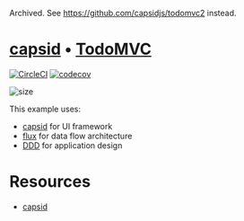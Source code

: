 Archived. See https://github.com/capsidjs/todomvc2 instead.

# [capsid][] • [TodoMVC](http://todomvc.com/)

[![CircleCI](https://circleci.com/gh/capsidjs/todomvc.svg?style=svg)](https://circleci.com/gh/capsidjs/todomvc)
[![codecov](https://codecov.io/gh/capsidjs/todomvc/branch/master/graph/badge.svg)](https://codecov.io/gh/capsidjs/todomvc)

![size](https://img.badgesize.io/capsidjs/todomvc/master/dist/app.min.js.svg?compression=gzip)

This example uses:

- [capsid][] for UI framework
- [flux][] for data flow architecture
- [DDD][] for application design

# Resources

- [capsid][]

[capsid]: https://github.com/capsidjs/capsid
[flux]: http://facebook.github.io/flux/
[DDD]: https://en.wikipedia.org/wiki/Domain-driven_design
